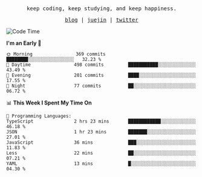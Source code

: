 <p align="center">
  <samp>
    <span>keep coding, keep studying, and keep happiness.</span>
  </samp>
</p>

<p align="center">
  <samp>
    <a href="https://deweyou.me">blog</a>  |
    <a href="https://juejin.cn/user/4309700183594366">juejin</a> |
    <a href="https://twitter.com/ouduidui">twitter</a>
  </samp>
</p>

<!--START_SECTION:waka-->
![Code Time](http://img.shields.io/badge/Code%20Time-5%2C374%20hrs%208%20mins-blue)

**I'm an Early 🐤** 

```text
🌞 Morning                369 commits         ████████░░░░░░░░░░░░░░░░░   32.23 % 
🌆 Daytime                498 commits         ███████████░░░░░░░░░░░░░░   43.49 % 
🌃 Evening                201 commits         ████░░░░░░░░░░░░░░░░░░░░░   17.55 % 
🌙 Night                  77 commits          ██░░░░░░░░░░░░░░░░░░░░░░░   06.72 % 
```


📊 **This Week I Spent My Time On** 

```text
💬 Programming Languages: 
TypeScript               2 hrs 23 mins       ████████████░░░░░░░░░░░░░   46.18 % 
JSON                     1 hr 23 mins        ███████░░░░░░░░░░░░░░░░░░   27.01 % 
JavaScript               36 mins             ███░░░░░░░░░░░░░░░░░░░░░░   11.83 % 
Less                     22 mins             ██░░░░░░░░░░░░░░░░░░░░░░░   07.21 % 
YAML                     13 mins             █░░░░░░░░░░░░░░░░░░░░░░░░   04.30 % 
```


<!--END_SECTION:waka-->
